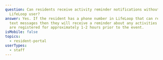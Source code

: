 ```yaml
---
question: Can residents receive activity reminder notifications without being a
  LifeLoop user?
answer: Yes. If the resident has a phone number in LifeLoop that can receive
  text messages then they will receive a reminder about any activities that they
  are registered for approximately 1-2 hours prior to the event.
isMobile: false
topics:
  - resident-portal
userTypes:
  - staff
---
```

